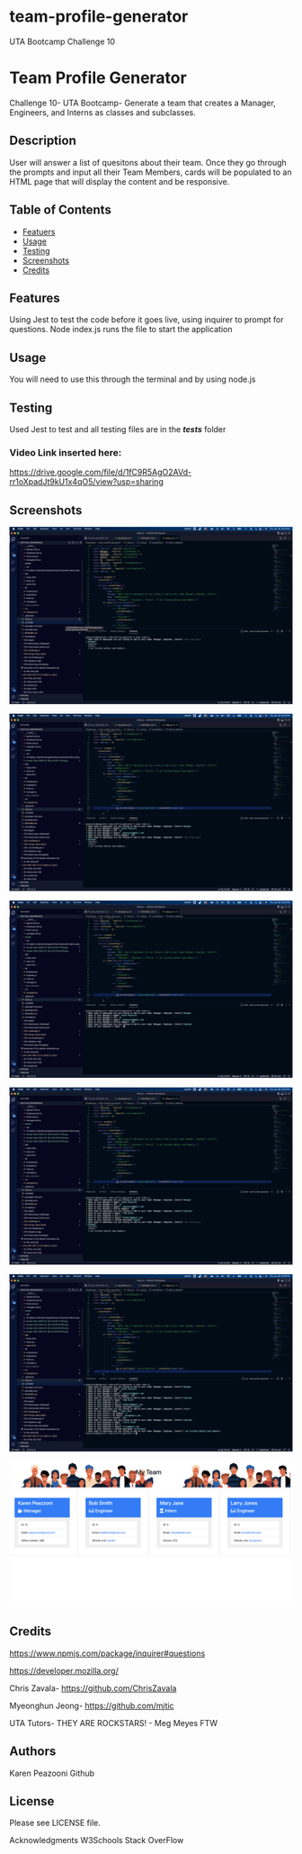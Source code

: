 # team-profile-generator
UTA Bootcamp Challenge 10
# Team Profile Generator
Challenge 10- UTA Bootcamp- Generate a team that creates a Manager, Engineers, and Interns as classes and subclasses. 

## Description
User will answer a list of quesitons about their team. Once they go through the prompts and input all their Team Members, cards will be populated to an HTML page that will display the content and be responsive. 

## Table of Contents  
  * [Featuers](#features)
  * [Usage](#usage)
  * [Testing](#testing)
  * [Screenshots](#screenshots)
  * [Credits](#credits)

## Features
Using Jest to test the code before it goes live, using inquirer to prompt for questions. Node index.js runs the file to start the application

## Usage
You will need to use this through the terminal and by using node.js

## Testing
Used Jest to test and all testing files are in the ___tests___ folder

### Video Link inserted here:
https://drive.google.com/file/d/1fC9R5AgO2AVd-rr1oXpadJt9kU1x4qO5/view?usp=sharing


## Screenshots

![What type of team do you want to create?](assets/Screen%20Shot%202023-01-26%20at%209.24.17%20PM.png)


![Manager was created](assets/Screen%20Shot%202023-01-26%20at%209.25.04%20PM.png)


![creating Engineer](assets/Screen%20Shot%202023-01-26%20at%209.25.25%20PM.png)


![Engineer was created](assets/Screen%20Shot%202023-01-26%20at%209.25.59%20PM.png)


![Intern and another Engineer was created](assets/Screen%20Shot%202023-01-26%20at%209.29.21%20PM.png)


![Final Team](assets/Screen%20Shot%202023-01-26%20at%209.30.04%20PM.png)

## Credits
https://www.npmjs.com/package/inquirer#questions

https://developer.mozilla.org/

Chris Zavala- https://github.com/ChrisZavala

Myeonghun Jeong- https://github.com/mjtic

UTA Tutors- THEY ARE ROCKSTARS! - Meg Meyes FTW

## Authors

Karen Peazooni Github

## License
Please see LICENSE file.

Acknowledgments
W3Schools
Stack OverFlow